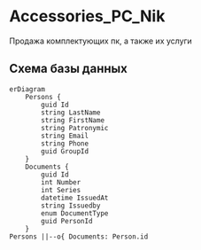 # Accessories_PC_Nik
Продажа комплектующих пк, а также их услуги

## Схема базы данных
```mermaid
erDiagram
    Persons {
        guid Id
        string LastName
        string FirstName
        string Patronymic
        string Email
        string Phone
        guid GroupId
    }
    Documents {
        guid Id
        int Number
        int Series
        datetime IssuedAt
        string Issuedby
        enum DocumentType
        guid PersonId
    }
Persons ||--o{ Documents: Person.id
```

